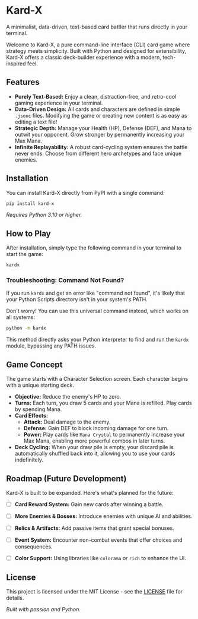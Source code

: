 
# Kard-X


A minimalist, data-driven, text-based card battler that runs directly in your terminal.

 
<!-- 提示：您可以將這張圖片替換為您自己遊戲的截圖 -->

Welcome to Kard-X, a pure command-line interface (CLI) card game where strategy meets simplicity. Built with Python and designed for extensibility, Kard-X offers a classic deck-builder experience with a modern, tech-inspired feel.

## Features

-   **Purely Text-Based:** Enjoy a clean, distraction-free, and retro-cool gaming experience in your terminal.
-   **Data-Driven Design:** All cards and characters are defined in simple `.jsonc` files. Modifying the game or creating new content is as easy as editing a text file!
-   **Strategic Depth:** Manage your Health (HP), Defense (DEF), and Mana to outwit your opponent. Grow stronger by permanently increasing your Max Mana.
-   **Infinite Replayability:** A robust card-cycling system ensures the battle never ends. Choose from different hero archetypes and face unique enemies.

## Installation

You can install Kard-X directly from PyPI with a single command:

```bash
pip install kard-x
```

*Requires Python 3.10 or higher.*

## How to Play

After installation, simply type the following command in your terminal to start the game:

```bash
kardx
```

### Troubleshooting: Command Not Found?

If you run `kardx` and get an error like "command not found", it's likely that your Python Scripts directory isn't in your system's PATH.

Don't worry! You can use this universal command instead, which works on all systems:

```bash
python -m kardx
```
This method directly asks your Python interpreter to find and run the `kardx` module, bypassing any PATH issues.

## Game Concept

The game starts with a Character Selection screen. Each character begins with a unique starting deck.

-   **Objective:** Reduce the enemy's HP to zero.
-   **Turns:** Each turn, you draw 5 cards and your Mana is refilled. Play cards by spending Mana.
-   **Card Effects:**
    -   **Attack:** Deal damage to the enemy.
    -   **Defense:** Gain DEF to block incoming damage for one turn.
    -   **Power:** Play cards like `Mana Crystal` to permanently increase your Max Mana, enabling more powerful combos in later turns.
-   **Deck Cycling:** When your draw pile is empty, your discard pile is automatically shuffled back into it, allowing you to use your cards indefinitely.

## Roadmap (Future Development)

Kard-X is built to be expanded. Here's what's planned for the future:

-   [ ] **Card Reward System:** Gain new cards after winning a battle.
-   [ ] **More Enemies & Bosses:** Introduce enemies with unique AI and abilities.
-   [ ] **Relics & Artifacts:** Add passive items that grant special bonuses.
-   [ ] **Event System:** Encounter non-combat events that offer choices and consequences.
-   [ ] **Color Support:** Using libraries like `colorama` or `rich` to enhance the UI.


## License

This project is licensed under the MIT License - see the [LICENSE](LICENSE) file for details.


*Built with passion and Python.*
